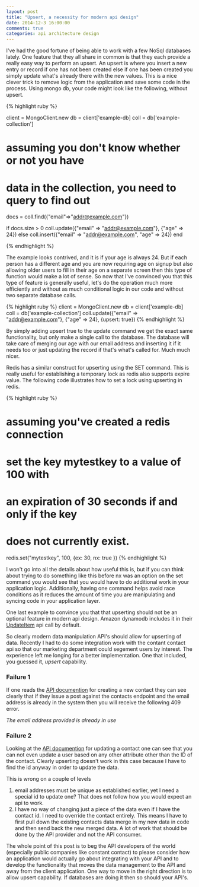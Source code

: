 ```yaml
---
layout: post
title: "Upsert, a necessity for modern api design"
date: 2014-12-3 16:00:00
comments: true
categories: api architecture design
---
```


I've had the good fortune of being able to work with a few NoSql databases lately.  One feature that they all share in common is that they each provide a really easy way to perform an upsert.  An upsert is where you insert a new entry or record if one has not been created else if one has been created you simply update what's already there with the new values.  This is a nice clever trick to remove logic from the application and save some code in the process.  Using mongo db, your code might look like the following, without upsert.

{% highlight ruby %}

client = MongoClient.new
db = client['example-db] 
coll = db['example-collection']
# assuming you don't know whether or not you have
# data in the collection, you need to query to find out

docs = coll.find({"email"=>"addr@example.com"})

if docs.size > 0
  coll.update({"email" => "addr@example.com"}, {"age" => 24})
else
  coll.insert({"email" => "addr@example.com", "age" => 24}) 
end

{% endhighlight %}

The example looks contrived, and it is if your age is always 24.  But if each person has a different age and you are now requiring age on signup but also allowing older users to fill in their age on a separate screen then this type of function would make a lot of sense.  So now that I've convinced you that this type of feature is generally useful, let's do the operation much more efficiently and without as much conditional logic in our code and without two separate database calls.

{% highlight ruby %}
client = MongoClient.new
db = client['example-db] 
coll = db['example-collection']
coll.update({"email" => "addr@example.com"}, {"age" => 24}, {upsert: true})
{% endhighlight %}

By simply adding upsert true to the update command we get the exact same functionality, but only make a single call to the database.  The database will take care of merging our age with our email address and inserting it if it needs too or just updating the record if that's what's called for.  Much much nicer.

Redis has a similar construct for upserting using the SET command.  This is really useful for establishing a temporary lock as redis also supports expire value.  The following code illustrates how to set a lock using upserting in redis.

{% highlight ruby %}
# assuming you've created a redis connection
# set the key mytestkey to a value of 100 with 
# an expiration of 30 seconds if and only if the key 
# does not currently exist.
redis.set("mytestkey", 100, {ex: 30, nx: true })
{% endhighlight %}

I won't go into all the details about how useful this is, but if you can think about trying to do something like this before nx was an option on the set command you would see that you would have to do additional work in your application logic.  Additionally, having one command helps avoid race conditions as it reduces the amount of time you are manipulating and syncing code in your application layer.

One last example to convince you that that upserting should not be an optional feature in modern api design. Amazon dynamodb includes it in their [UpdateItem](http://docs.aws.amazon.com/amazondynamodb/latest/APIReference/API_UpdateItem.html) api call by default. 

So clearly modern data manipulation API's should allow for upserting of data.  Recently I had to do some integration work with the contant contact api so that our marketing department could segement users by interest.  The experience left me longing for a better implementation.  One that included, you guessed it, *upsert* capability. 

### Failure 1
If one reads the [API documention](http://developer.constantcontact.com/docs/contacts-api/contacts-collection.html?method=POST) for creating a new contact they can see clearly that if they issue a post against the contacts endpoint and the email address is already in the system then you will receive the following 409 error.

*The email address provided is already in use*

### Failure 2
Looking at the [API documention](http://developer.constantcontact.com/docs/contacts-api/contacts-resource.html?method=PUT) for updating a contact one can see that you can not even update a user based on any other attribute other than the ID of the contact.  Clearly upserting doesn't work in this case because I have to find the id anyway in order to update the data.

This is wrong on a couple of levels 

1.  email addresses must be unique as established earlier, yet I need a special id to update one?  That does not follow how you would expect an api to work.
2.  I have no way of changing just a piece of the data even if I have the contact id.  I need to override the contact entirely.  This means I have to first pull down the existing contacts data merge in my new data in code and then send back the new merged data.  A lot of work that should be done by the API provider and not the API consumer.

The whole point of this post is to beg the API developers of the world (especially public companies like constant contact) to please consider how an application would actually go about integrating with your API and to develop the functionality that moves the data management to the API and away from the client application. One way to move in the right direction is to allow upsert capability.  If databases are doing it then so should your API's. 





